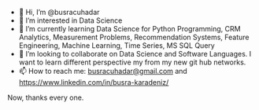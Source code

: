 - 👋 Hi, I’m @busracuhadar
- 👀 I’m interested in Data Science
- 🌱 I’m currently learning Data Science for Python Programming, CRM Analytics, Measurement Problems, Recommendation Systems, Feature Engineering, 
Machine Learning, Time Series, MS SQL Query
- 💞️ I’m looking to collaborate on Data Science and Software Languages. I want to learn different perspective my from my new git hub networks.
- 📫 How to reach me:
busracuhadar@gmail.com and 
https://www.linkedin.com/in/busra-karadeniz/

Now, thanks every one.


<!---
busracuhadar/busracuhadar is a ✨ special ✨ repository because its `README.md` (this file) appears on your GitHub profile.
You can click the Preview link to take a look at your changes.
--->

